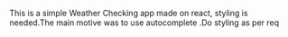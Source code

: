 This is a simple Weather Checking app made on react, styling is needed.The main motive was to use autocomplete .Do styling as per req 
